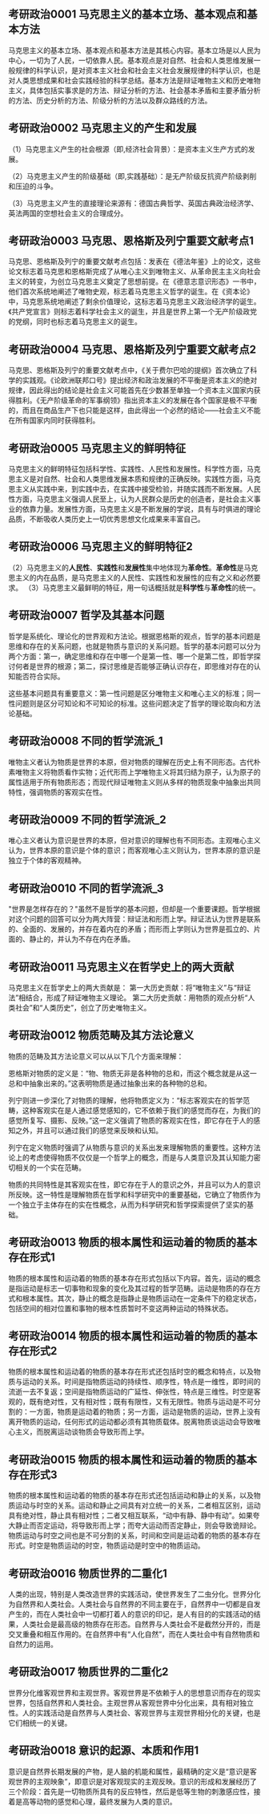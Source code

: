 ## 考研政治0001 马克思主义的基本立场、基本观点和基本方法
马克思主义的基本立场、基本观点和基本方法是其核心内容。基本立场是以人民为中心，一切为了人民，一切依靠人民。基本观点是对自然、社会和人类思维发展一般规律的科学认识，是对资本主义社会和社会主义社会发展规律的科学认识，也是对人类思想成果和社会实践经验的科学总结。基本方法是辩证唯物主义和历史唯物主义，具体包括实事求是的方法、辩证分析的方法、社会基本矛盾和主要矛盾分析的方法、历史分析的方法、阶级分析的方法以及群众路线的方法。

## 考研政治0002 马克思主义的产生和发展
（1）马克思主义产生的社会根源（即,经济社会背景）：是资本主义生产方式的发展。

（2）马克思主义产生的阶级基础（即,实践基础）：是无产阶级反抗资产阶级剥削和压迫的斗争。

（3）马克思主义产生的直接理论来源有：德国古典哲学、英国古典政治经济学、英法两国的空想社会主义的合理成分。

## 考研政治0003 马克思、恩格斯及列宁重要文献考点1
马克思、恩格斯及列宁的重要文献考点包括：发表在《德法年鉴》上的论文，这些论文标志着马克思和恩格斯完成了从唯心主义到唯物主义、从革命民主主义向社会主义的转变，为创立马克思主义奠定了思想前提。在《德意志意识形态》一书中，他们首次系统地阐述了唯物史观，标志着马克思主义哲学的诞生。在《资本论》中，马克思系统地阐述了剩余价值理论，这标志着马克思主义政治经济学的诞生。《共产党宣言》则标志着科学社会主义的诞生，并且是世界上第一个无产阶级政党的党纲，同时也标志着马克思主义的诞生。

## 考研政治0004 马克思、恩格斯及列宁重要文献考点2
马克思、恩格斯及列宁的重要文献考点中，《关于费尔巴哈的提纲》首次确立了科学的实践观。《论欧洲联邦口号》提出经济和政治发展的不平衡是资本主义的绝对规律，因此得出的结论是社会主义可能首先在少数甚至单独一个资本主义国家内获得胜利。《无产阶级革命的军事纲领》指出资本主义的发展在各个国家是极不平衡的，而且在商品生产下也只能是这样，由此得出一个必然的结论——社会主义不能在所有国家内同时获得胜利。

## 考研政治0005 马克思主义的鲜明特征
马克思主义的鲜明特征包括科学性、实践性、人民性和发展性。科学性方面，马克思主义是对自然、社会和人类思维发展本质和规律的正确反映。实践性方面，马克思主义从实践中来，到实践中去，在实践中接受检验，并随实践而不断发展。人民性方面，马克思主义强调人民至上，认为人民群众是历史的创造者，是社会主义事业的依靠力量。发展性方面，马克思主义是不断发展的学说，具有与时俱进的理论品质，不断吸收人类历史上一切优秀思想文化成果来丰富自己。

## 考研政治0006 马克思主义的鲜明特征2
（2）马克思主义的**人民性**、**实践性**和**发展性**集中地体现为**革命性**。**革命性**是马克思主义的内在品质，是马克思主义的人民性、实践性和发展性的应有之义和必然要求。
（3）马克思主义最鲜明的特征，用一句话概括就是**科学性**与**革命性**的统一。

## 考研政治0007 哲学及其基本问题
哲学是系统化、理论化的世界观和方法论。根据恩格斯的观点，哲学的基本问题是思维和存在的关系问题，也就是物质与意识的关系问题。哲学的基本问题可以分为两个方面：第一，确定思维和存在中哪一个是第一性、哪一个是第二性，即哲学探讨何者是世界的根源；第二，探讨思维是否能够正确认识存在，即思维对存在的认知能否符合实际。

这些基本问题具有重要意义：第一性问题是区分唯物主义和唯心主义的标准；同一性问题则是区分可知论和不可知论的标准。这些问题决定了哲学的理论取向和方法论基础。

## 考研政治0008 不同的哲学流派_1
唯物主义者认为物质是世界的本原，但对物质的理解在历史上有不同形态。古代朴素唯物主义将物质看作实物；近代形而上学唯物主义将其归结为原子，认为原子的属性适用于所有物质形态；而现代辩证唯物主义则从多样的物质现象中抽象出共同特性，强调物质的客观实在性。

## 考研政治0009 不同的哲学流派_2
唯心主义者认为意识是世界的本原，但对意识的理解也有不同形态。主观唯心主义认为，世界本原的意识是个体的意识；而客观唯心主义则认为，世界本原的意识是独立于个体的客观精神。

## 考研政治0010 不同的哲学流派_3
"世界是怎样存在的？"虽然不是哲学的基本问题，但却是一个重要课题。哲学根据对这个问题的回答可以分为两大阵营：辩证法和形而上学。辩证法认为世界是联系的、全面的、发展的，并存在着内在的矛盾；而形而上学则认为世界是孤立的、片面的、静止的，并认为不存在内在矛盾。

## 考研政治0011 马克思主义在哲学史上的两大贡献
马克思主义在哲学史上的两大贡献是：
第一大历史贡献：将“唯物主义”与“辩证法”相结合，形成了辩证唯物主义理论。
第二大历史贡献：用物质的观点分析“人类社会”和“人类历史”，创立了历史唯物主义。

## 考研政治0012 物质范畴及其方法论意义
物质的范畴及其方法论意义可以从以下几个方面来理解：

恩格斯对物质的定义是：“物、物质无非是各种物的总和，而这个概念就是从这一总和中抽象出来的。”这表明物质是通过抽象出来的各种物的总和。

列宁则进一步深化了对物质的理解，他将物质定义为：“标志客观实在的哲学范畴，这种客观实在是人通过感觉感知的，它不依赖于我们的感觉而存在，为我们的感觉所复写、摄影、反映。”这一定义强调了物质的客观实在性，即它存在于人的感知之外，并且可以通过我们的感觉来反映和认知。

列宁在定义物质时强调了从物质与意识的关系出发来理解物质的重要性。这种方法论上的考虑使得物质不仅仅是一个哲学上的概念，而是与人类意识及其认知能力密切相关的一个实在范畴。

物质的共同特性是其客观实在性，即它存在于人的意识之外，并且可以为人的意识所反映。这一特性是理解物质在哲学和科学研究中的重要基础，它确立了物质作为一个独立于主体存在的实在性概念，从而为科学研究和哲学探索提供了坚实的基础。

## 考研政治0013 物质的根本属性和运动着的物质的基本存在形式1

物质的根本属性和运动着的物质的基本存在形式包括以下内容。首先，运动的概念是指运动是标志一切事物和现象的变化及其过程的哲学范畴。运动是物质的存在方式和根本属性。其次，静止的概念是指静止是物质运动在一定条件下的稳定状态，包括空间的相对位置和事物的根本性质暂时不变这两种运动的特殊状态。

## 考研政治0014 物质的根本属性和运动着的物质的基本存在形式2

物质的根本属性和运动着的物质的基本存在形式还包括时空的概念和特点，以及物质与运动的关系。时间是指物质运动的持续性、顺序性，特点是一维性，即时间的流逝一去不复返；空间是指物质运动的广延性、伸张性，特点是三维性。时空是客观的，既有绝对性，又有相对性；既有有限性，又有无限性。物质与运动是不可分割的：一方面，物质是运动着的物质；另一方面，运动是物质的运动，世界上没有离开物质的运动，任何形式的运动都必须有其物质载体。脱离物质谈运动会导致唯心主义，而脱离运动谈物质会导致形而上学。

## 考研政治0015 物质的根本属性和运动着的物质的基本存在形式3

物质的根本属性和运动着的物质的基本存在形式还包括运动和静止的关系，以及物质运动与时空的关系。运动和静止之间具有对立统一的关系，二者相互区别，运动具有绝对性，静止具有相对性；二者又相互联系，“动中有静、静中有动”。如果夸大静止而否定运动，将导致形而上学；而夸大运动而否定静止，则会导致诡辩论。物质运动与时空之间也是不可分割的关系，时间和空间是运动着的物质的基本存在形式。时空是物质运动的时空，物质运动是时空中的物质运动。



## 考研政治0016 物质世界的二重化1

人类的出现，特别是人类改造世界的实践活动，使世界发生了二虫分化。世界分化为自然界和人类社会。人类社会与自然界的不同主要在于，自然界中一切都是自发产生的，而在人类社会中一切都打着人的意识的印记，是人有目的的实践活动的结果，人类社会是最高级的物质存在形态。自然界与人类社会不是截然分开的，而是交叉重叠和相互作用的。在自然界中有“人化自然”，而在人类社会中有自然物质和自然力的运用。


## 考研政治0017 物质世界的二重化2

世界分化维客观世界和主观世界。客观世界是不依赖于人的思想意识而存在的现实世界，包括自然界和人类社会。主观世界从客观世界中分化出来，具有相对独立性。人的实践活动是自然界与人类社会、客观世界与主观世界相分化的关键，也是它们相统一的关键。

## 考研政治0018 意识的起源、本质和作用1
意识是自然界长期发展的产物，是人脑的机能和属性，最精确的定义是“意识是客观世界的主观映象”，即意识是对客观现实的主观反映。意识的形成和发展经历了三个阶段：首先是一切物质所具有的反应特性，然后是低等生物的刺激感应性，接着是高等动物的感觉和心理，最终发展为人类的意识。


